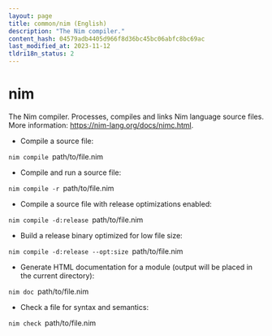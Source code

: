```yaml
---
layout: page
title: common/nim (English)
description: "The Nim compiler."
content_hash: 04579adb4405d966f8d36bc45bc06abfc8bc69ac
last_modified_at: 2023-11-12
tldri18n_status: 2
---
```

# nim

The Nim compiler.
Processes, compiles and links Nim language source files.
More information: <https://nim-lang.org/docs/nimc.html>.

- Compile a source file:

`nim compile `<span class="tldr-var badge badge-pill bg-dark-lm bg-white-dm text-white-lm text-dark-dm font-weight-bold">path/to/file.nim</span>

- Compile and run a source file:

`nim compile -r `<span class="tldr-var badge badge-pill bg-dark-lm bg-white-dm text-white-lm text-dark-dm font-weight-bold">path/to/file.nim</span>

- Compile a source file with release optimizations enabled:

`nim compile -d:release `<span class="tldr-var badge badge-pill bg-dark-lm bg-white-dm text-white-lm text-dark-dm font-weight-bold">path/to/file.nim</span>

- Build a release binary optimized for low file size:

`nim compile -d:release --opt:size `<span class="tldr-var badge badge-pill bg-dark-lm bg-white-dm text-white-lm text-dark-dm font-weight-bold">path/to/file.nim</span>

- Generate HTML documentation for a module (output will be placed in the current directory):

`nim doc `<span class="tldr-var badge badge-pill bg-dark-lm bg-white-dm text-white-lm text-dark-dm font-weight-bold">path/to/file.nim</span>

- Check a file for syntax and semantics:

`nim check `<span class="tldr-var badge badge-pill bg-dark-lm bg-white-dm text-white-lm text-dark-dm font-weight-bold">path/to/file.nim</span>
